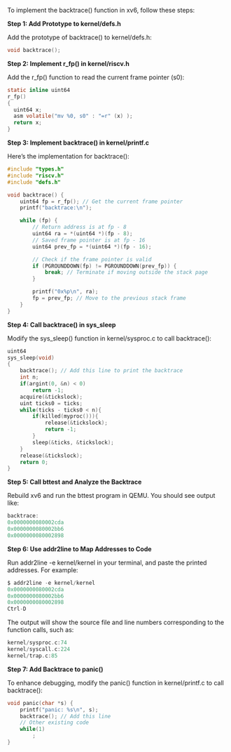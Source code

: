 To implement the backtrace() function in xv6, follow these steps:



**Step 1: Add Prototype to kernel/defs.h**

Add the prototype of backtrace() to kernel/defs.h:

```c
void backtrace();
```



**Step 2: Implement r_fp() in kernel/riscv.h**

Add the r_fp() function to read the current frame pointer (s0):

```c
static inline uint64
r_fp()
{
  uint64 x;
  asm volatile("mv %0, s0" : "=r" (x) );
  return x;
}
```



**Step 3: Implement backtrace() in kernel/printf.c**

Here’s the implementation for backtrace():

```c
#include "types.h"
#include "riscv.h"
#include "defs.h"

void backtrace() {
    uint64 fp = r_fp(); // Get the current frame pointer
    printf("backtrace:\n");

    while (fp) {
        // Return address is at fp - 8
        uint64 ra = *(uint64 *)(fp - 8);
        // Saved frame pointer is at fp - 16
        uint64 prev_fp = *(uint64 *)(fp - 16);

        // Check if the frame pointer is valid
        if (PGROUNDDOWN(fp) != PGROUNDDOWN(prev_fp)) {
            break; // Terminate if moving outside the stack page
        }

        printf("0x%p\n", ra);
        fp = prev_fp; // Move to the previous stack frame
    }
}
```



**Step 4: Call backtrace() in sys_sleep**

Modify the sys_sleep() function in kernel/sysproc.c to call backtrace():

```c
uint64
sys_sleep(void)
{
    backtrace(); // Add this line to print the backtrace
    int n;
    if(argint(0, &n) < 0)
        return -1;
    acquire(&tickslock);
    uint ticks0 = ticks;
    while(ticks - ticks0 < n){
        if(killed(myproc())){
            release(&tickslock);
            return -1;
        }
        sleep(&ticks, &tickslock);
    }
    release(&tickslock);
    return 0;
}
```



**Step 5: Call bttest and Analyze the Backtrace**

Rebuild xv6 and run the bttest program in QEMU. You should see output like:

```c
backtrace:
0x0000000080002cda
0x0000000080002bb6
0x0000000080002898
```



**Step 6: Use addr2line to Map Addresses to Code**

Run addr2line -e kernel/kernel in your terminal, and paste the printed addresses. For example:

```c
$ addr2line -e kernel/kernel
0x0000000080002cda
0x0000000080002bb6
0x0000000080002898
Ctrl-D
```

The output will show the source file and line numbers corresponding to the function calls, such as:

```c
kernel/sysproc.c:74
kernel/syscall.c:224
kernel/trap.c:85
```



**Step 7: Add Backtrace to panic()**

To enhance debugging, modify the panic() function in kernel/printf.c to call backtrace():

```c
void panic(char *s) {
    printf("panic: %s\n", s);
    backtrace(); // Add this line
    // Other existing code
    while(1)
        ;
}
```